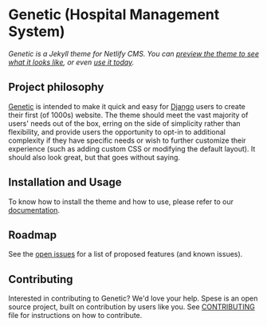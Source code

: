 # Genetic (Hospital Management System)

*Genetic is a Jekyll theme for Netlify CMS. You
can [preview the theme to see what it looks like](https://github.com/mrkaushal/HMS), or
even [use it today](#installation-and-usage).*

## Project philosophy

[Genetic](https://github.com/mrkaushal/HMS) is intended to make it quick and easy
for [Django](https://www.djangoproject.com) users to create their first (of 1000s) website. The theme should meet the vast
majority of users' needs out of the box, erring on the side of simplicity rather than flexibility, and provide users the
opportunity to opt-in to additional complexity if they have specific needs or wish to further customize their
experience (such as adding custom CSS or modifying the default layout). It should also look great, but that goes without
saying.

## Installation and Usage

To know how to install the theme and how to use, please refer to
our [documentation](https://github.com/mrkaushal/HMS).

## Roadmap

See the [open issues](https://github.com/mrkaushal/HMS/issues) for a list of proposed features (and known issues).

## Contributing

Interested in contributing to Genetic? We'd love your help. Spese is an open source project, built on contribution by
users like you. See [CONTRIBUTING](https://github.com/mrkaushal/HMS) file for instructions on how to contribute.